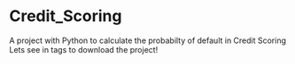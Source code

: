 # Credit_Scoring
A project with Python to calculate the probabilty of default in Credit Scoring
Lets see in tags to download the project!
